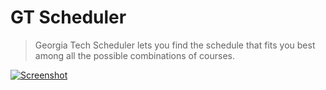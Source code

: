 # GT Scheduler
> Georgia Tech Scheduler lets you find the schedule that fits you best among all the possible combinations of courses.

[![Screenshot](https://jasonpark.me/gt-scheduler/screenshot.png)](https://jasonpark.me/gt-scheduler/)
